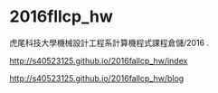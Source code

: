 # 2016fllcp_hw

虎尾科技大學機械設計工程系計算機程式課程倉儲/2016 .

http://s40523125.github.io/2016fallcp_hw/index

http://s40523125.github.io/2016fallcp_hw/blog
